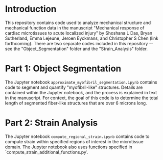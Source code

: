 # Introduction
This repository contains code used to analyze mechanical structure and mechanical function data in the manuscript "Mechanical response of cardiac microtissues to acute localized injury" by Shoshana L Das, Bryan Sutherland, Emma Lejeune, Jeroen Eyckmans, and Christopher S Chen (link forthcoming). There are two separate codes included in this repository -- see the "Object_Segmentation" folder and the "Strain_Analysis" folder. 

# Part 1: Object Segmentation
The Jupyter notebook `approximate_myofibril_segmentation.ipynb` contains code to segment and quantify "myofibril-like" structures. Details are contained within the Jupyter notebook, and the process is explained in text in the manuscript. For context, the goal of this code is to determine the total length of segmented fiber-like structures that are over 6 microns long. 


# Part 2: Strain Analysis
The Jupyter notebook `compute_regional_strain.ipynb` contains code to compute strain within specified regions of interest in the microtissue domain. The Jupyter notebook also uses functions specified in `compute_strain_additional_functions.py'.  
